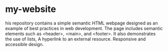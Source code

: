 # my-website
his repository contains a simple semantic HTML webpage designed as an example of best practices in web development. The page includes semantic elements such as &lt;header>, &lt;main>, and &lt;footer>. It also demonstrates the use of lists,  A hyperlink to an external resource. Responsive and accessible design.
